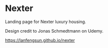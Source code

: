 # Nexter

Landing page for Nexter luxury housing.

Design credit to Jonas Schmedtmann on Udemy.

https://lanfengsun.github.io/nexter
